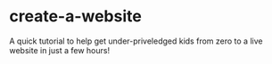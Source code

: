 # create-a-website

A quick tutorial to help get under-priveledged kids from zero to a live website in just a few hours!
